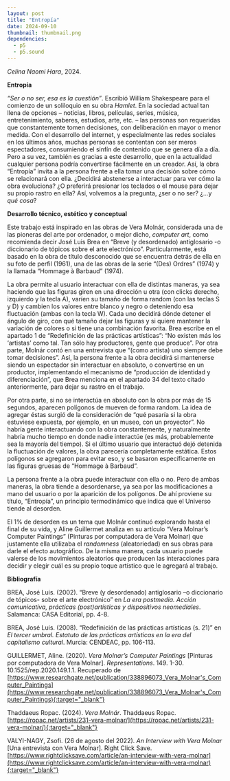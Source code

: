 ```yaml
---
layout: post
title: "Entropía"
date: 2024-09-10
thumbnail: thumbnail.png
dependencies:
  - p5
  - p5.sound
---
```


<div id="div-sketch">
  <script type="text/javascript" src="sketch.js"></script>
</div>

_Celina Naomi Hara_, 2024.

**Entropía**

_“Ser o no ser, esa es la cuestión”_. Escribió William Shakespeare para el comienzo de un soliloquio en su obra _Hamlet_. En la sociedad actual tan llena de opciones – noticias, libros, películas, series, música, entretenimiento, saberes, estudios, arte, etc. – las personas son requeridas que constantemente tomen decisiones, con deliberación en mayor o menor medida. Con el desarrollo del internet, y especialmente las redes sociales en los últimos años, muchas personas se contentan con ser meros espectadores, consumiendo el sinfín de contenido que se genera día a día. Pero a su vez, también es gracias a este desarrollo, que en la actualidad cualquier persona podría convertirse fácilmente en un creador. Así, la obra “Entropía” invita a la persona frente a ella tomar una decisión sobre cómo se relacionará con ella. ¿Decidirá abstenerse a interactuar para ver cómo la obra evoluciona? ¿O preferirá presionar los teclados o el mouse para dejar su propio rastro en ella? Así, volvemos a la pregunta, ¿ser o no ser? ¿…y _qué cosa_?

**Desarrollo técnico, estético y conceptual**

Este trabajo está inspirado en las obras de Vera Molnár, considerada una de las pioneras del arte por ordenador, o mejor dicho, _computer art_, como recomienda decir José Luis Brea en “Breve (y desordenado) antiglosario -o diccionario de tópicos sobre el arte electrónico”. Particularmente, está basado en la obra de título desconocido que se encuentra detrás de ella en su foto de perfil (1961), una de las obras de la serie “(Des) Ordres” (1974) y la llamada “Hommage à Barbaud” (1974).

La obra permite al usuario interactuar con ella de distintas maneras, ya sea haciendo que las figuras giren en una dirección u otra (con clicks derecho, izquierdo y la tecla A), varíen su tamaño de forma random (con las teclas S y D) y cambien los valores entre blanco y negro o deteniendo esa fluctuación (ambas con la tecla W). Cada uno decidirá dónde detener el ángulo de giro, con qué tamaño dejar las figuras y si quiere mantener la variación de colores o si tiene una combinación favorita. Brea escribe en el apartado 1 de “Redefinición de las prácticas artísticas”: “No existen más los ‘artistas’ como tal. Tan sólo hay productores, gente que produce”. Por otra parte, Molnár contó en una entrevista que “(como artista) uno siempre debe tomar decisiones”. Así, la persona frente a la obra decidirá si mantenerse siendo un espectador sin interactuar en absoluto, o convertirse en un productor, implementando el mecanismo de “producción de identidad y diferenciación”, que Brea menciona en el apartado 34 del texto citado anteriormente, para dejar su rastro en el trabajo.

Por otra parte, si no se interactúa en absoluto con la obra por más de 15 segundos, aparecen polígonos de mueven de forma random. La idea de agregar éstas surgió de la consideración de “qué pasaría si la obra estuviese expuesta, por ejemplo, en un museo, con un proyector”. No habría gente interactuando con la obra constantemente, y naturalmente habría mucho tiempo en donde nadie interactúe (es más, probablemente sea la mayoría del tiempo). Si el último usuario que interactuó dejó detenida la fluctuación de valores, la obra parecería completamente estática. Estos polígonos se agregaron para evitar eso, y se basaron específicamente en las figuras gruesas de “Hommage à Barbaud”.

La persona frente a la obra puede interactuar con ella o no. Pero de ambas maneras, la obra tiende a desordenarse, ya sea por las modificaciones a mano del usuario o por la aparición de los polígonos. De ahí proviene su título, “Entropía”, un principio termodinámico que indica que el Universo tiende al desorden.

El 1% de desorden es un tema que Molnár continuó explorando hasta el final de su vida, y Aline Guillermet analiza en su artículo “Vera Molnar’s Computer Paintings” (Pinturas por computadora de Vera Molnar) que justamente ella utilizaba el _randomness_ (aleatoriedad) en sus obras para darle el efecto autográfico. De la misma manera, cada usuario puede valerse de los movimientos aleatorios que producen las interacciones para decidir y elegir cuál es su propio toque artístico que le agregará al trabajo.

**Bibliografía**

BREA, José Luis. (2002). “Breve (y desordenado) antiglosario –o diccionario de tópicos- sobre el arte electrónico” en _La era postmedia. Acción comunicativa, prácticas (post)artísticas y dispositivos neomediales_. Salamanca: CASA Editorial, pp. 4-8.

BREA, José Luis. (2008). “Redefinición de las prácticas artísticas (s. 21)” en _El tercer umbral. Estatuto de las prácticas artísticas en la era del capitalismo cultural_. Murcia: CENDEAC, pp. 106-113.

GUILLERMET, Aline. (2020). _Vera Molnar’s Computer Paintings_ [Pinturas por computadora de Vera Molnar]. _Representations_. 149. 1-30. 10.1525/rep.2020.149.1.1. Recuperado de [https://www.researchgate.net/publication/338896073_Vera_Molnar's_Computer_Paintings](https://www.researchgate.net/publication/338896073_Vera_Molnar's_Computer_Paintings){:target="_blank"}

Thaddaeus Ropac. (2024). _Vera Molnár_. Thaddaeus Ropac. [https://ropac.net/artists/231-vera-molnar/](https://ropac.net/artists/231-vera-molnar/){:target="_blank"}

VALYI-NAGY, Zsofi. (26 de agosto del 2022). _An Interview with Vera Molnar_ [Una entrevista con Vera Molnar]. Right Click Save. [https://www.rightclicksave.com/article/an-interview-with-vera-molnar](https://www.rightclicksave.com/article/an-interview-with-vera-molnar){:target="_blank"}
